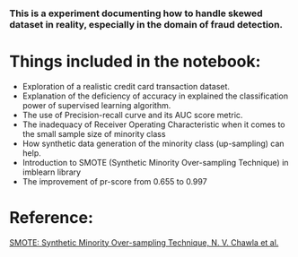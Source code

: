 ### This is a experiment documenting how to handle skewed dataset in reality, especially in the domain of fraud detection.

# Things included in the notebook:
- Exploration of a realistic credit card transaction dataset.
- Explanation of the deficiency of accuracy in explained the classification power of supervised learning algorithm.
- The use of Precision-recall curve and its AUC score metric.
- The inadequacy of Receiver Operating Characteristic when it comes to the small sample size of minority class
- How synthetic data generation of the minority class (up-sampling) can help.
- Introduction to SMOTE (Synthetic Minority Over-sampling Technique) in imblearn library
- The improvement of pr-score from 0.655 to 0.997 

# Reference:
[SMOTE: Synthetic Minority Over-sampling Technique, N. V. Chawla et al.](https://arxiv.org/pdf/1106.1813.pdf)
